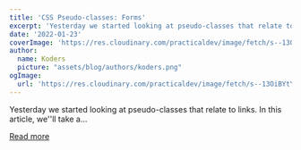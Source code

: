 ```yaml
---
title: 'CSS Pseudo-classes: Forms'
excerpt: 'Yesterday we started looking at pseudo-classes that relate to links. In this article, we''ll take a...'
date: '2022-01-23'
coverImage: 'https://res.cloudinary.com/practicaldev/image/fetch/s--13OiBYtY--/c_imagga_scale,f_auto,fl_progressive,h_420,q_auto,w_1000/https://dev-to-uploads.s3.amazonaws.com/uploads/articles/g75604f61uzcnfyfvcx1.jpg'
author:
  name: Koders
  picture: "assets/blog/authors/koders.png"
ogImage:
  url: 'https://res.cloudinary.com/practicaldev/image/fetch/s--13OiBYtY--/c_imagga_scale,f_auto,fl_progressive,h_420,q_auto,w_1000/https://dev-to-uploads.s3.amazonaws.com/uploads/articles/g75604f61uzcnfyfvcx1.jpg'
---
```


Yesterday we started looking at pseudo-classes that relate to links. In this article, we''ll take a...

[Read more](https://dev.to/dailydevtips1/css-pseudo-classes-forms-5fjb)
